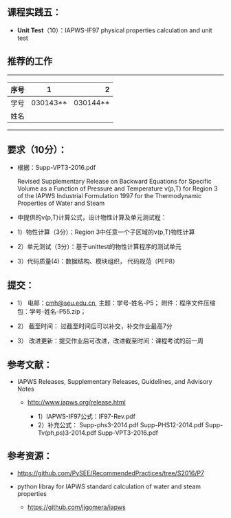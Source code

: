 
## 课程实践五：

* **Unit Test**（10）：IAPWS-IF97 physical properties calculation and unit test

## 推荐的工作 

-----
| 序号  |1          |    2 |
| ------|:--------:| -----------:|
| 学号  | 030143**  |  030144**   |
| 姓名  |           |             |
---------


## 要求（10分）：

* 根据：Supp-VPT3-2016.pdf

     Revised Supplementary Release on Backward Equations for Specific Volume
      as a Function of Pressure and Temperature v(p,T)
     for Region 3 of the IAPWS Industrial Formulation 1997 for the 
     Thermodynamic Properties of Water and Steam

* 中提供的v(p,T)计算公式，设计物性计算及单元测试程：

 * 1）物性计算（3分）：Region 3中任意一个子区域的v(p,T)物性计算
 * 2）单元测试（3分）：基于unittest的物性计算程序的测试单元
 * 3）代码质量(4)：数据结构、模块组织， 代码规范（PEP8）

## 提交：

* 1）	电邮：cmh@seu.edu.cn, 
     主题：学号-姓名-P5；
    附件：程序文件压缩包：学号-姓名-P55.zip；

* 2）	 截至时间：
        过截至时间后可以补交，补交作业最高7分

* 3）	改进更新：提交作业后可改进，改进截至时间：课程考试的前一周

## 参考文献： 

* IAPWS Releases, Supplementary Releases, Guidelines, and Advisory Notes
   * http://www.iapws.org/release.html
              
     *  1）IAPWS-IF97公式：IF97-Rev.pdf
     * 2）补充公式：
                       Supp-phs3-2014.pdf
                       Supp-PHS12-2014.pdf
                       Supp-Tv(ph,ps)3-2014.pdf
                       Supp-VPT3-2016.pdf

## 参考资源：

* https://github.com/PySEE/RecommendedPractices/tree/S2016/P7

* python libray for IAPWS standard calculation of water and steam properties 
  
  * https://github.com/jjgomera/iapws

